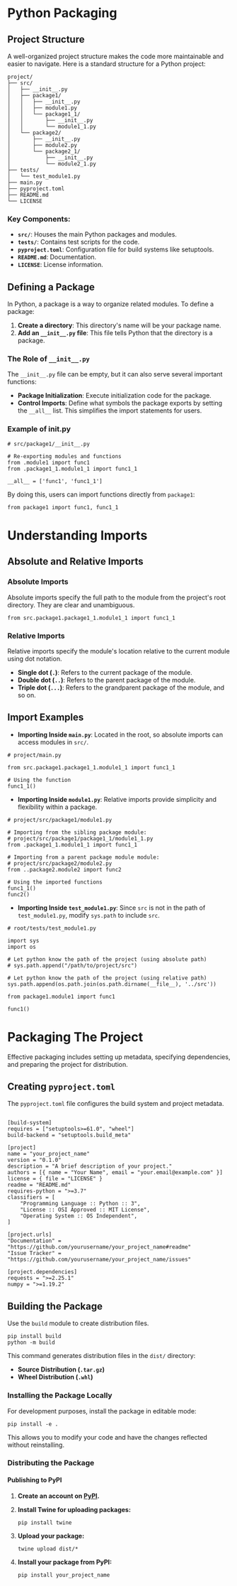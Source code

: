 # Python Packaging

## Project Structure

A well-organized project structure makes the code more maintainable and easier
to navigate. Here is a standard structure for a Python project:

```{python}
project/
├── src/
│   ├── __init__.py
│   ├── package1/
│   │   ├── __init__.py
│   │   ├── module1.py
│   │   └── package1_1/
│   │       ├── __init__.py
│   │       └── module1_1.py
│   └── package2/
│       ├── __init__.py
│       ├── module2.py
│       └── package2_1/
│           ├── __init__.py
│           └── module2_1.py
├── tests/
│   └── test_module1.py
├── main.py
├── pyproject.toml
├── README.md
└── LICENSE
```

### Key Components:

- **`src/`**: Houses the main Python packages and modules.
- **`tests/`**: Contains test scripts for the code.
- **`pyproject.toml`**: Configuration file for build systems like setuptools.
- **`README.md`**: Documentation.
- **`LICENSE`**: License information.

## Defining a Package

In Python, a package is a way to organize related modules. To define a package:

1. **Create a directory**: This directory's name will be your package name.
2. **Add an `__init__.py` file**: This file tells Python that the directory is a package.

### The Role of `__init__.py`

The `__init__.py` file can be empty, but it can also serve several important functions:

- **Package Initialization**: Execute initialization code for the package.
- **Control Imports**: Define what symbols the package exports by setting
  the `__all__` list. This simplifies the import statements for users.

### Example of __init__.py

```{python}
# src/package1/__init__.py

# Re-exporting modules and functions
from .module1 import func1
from .package1_1.module1_1 import func1_1

__all__ = ['func1', 'func1_1']
```

By doing this, users can import functions directly from `package1`:

```{python}
from package1 import func1, func1_1
```

# Understanding Imports

## Absolute and Relative Imports

### Absolute Imports

Absolute imports specify the full path to the module from the project's root
directory. They are clear and unambiguous.

```{python}
from src.package1.package1_1.module1_1 import func1_1
```

### Relative Imports

Relative imports specify the module's location relative to the current module
using dot notation.

- **Single dot (`.`)**: Refers to the current package of the module.
- **Double dot (`..`)**: Refers to the parent package of the module.
- **Triple dot (`...`)**: Refers to the grandparent package of the module, and so on.

## Import Examples

- **Importing Inside `main.py`**: Located in the root, so absolute imports can
access modules in `src/`.

```{python}
# project/main.py

from src.package1.package1_1.module1_1 import func1_1

# Using the function
func1_1()
```

- **Importing Inside `module1.py`**: Relative imports provide simplicity
  and flexibility within a package.

```{python}
# project/src/package1/module1.py

# Importing from the sibling package module:
# project/src/package1/package1_1/module1_1.py
from .package1_1.module1_1 import func1_1

# Importing from a parent package module module:
# project/src/package2/module2.py
from ..package2.module2 import func2

# Using the imported functions
func1_1()
func2()
```

 - **Importing Inside `test_module1.py`**: Since `src` is not in
   the path of `test_module1.py`, modify `sys.path` to include `src`.

```{python}
# root/tests/test_module1.py

import sys
import os

# Let python know the path of the project (using absolute path)
# sys.path.append("/path/to/project/src")

# Let python know the path of the project (using relative path)
sys.path.append(os.path.join(os.path.dirname(__file__), '../src'))

from package1.module1 import func1

func1()
```

# Packaging The Project

Effective packaging includes setting up metadata, specifying dependencies, and
preparing the project for distribution.

## Creating `pyproject.toml`

The `pyproject.toml` file configures the build system and project metadata.

```{toml}

[build-system]
requires = ["setuptools>=61.0", "wheel"]
build-backend = "setuptools.build_meta"

[project]
name = "your_project_name"
version = "0.1.0"
description = "A brief description of your project."
authors = [{ name = "Your Name", email = "your.email@example.com" }]
license = { file = "LICENSE" }
readme = "README.md"
requires-python = ">=3.7"
classifiers = [
    "Programming Language :: Python :: 3",
    "License :: OSI Approved :: MIT License",
    "Operating System :: OS Independent",
]

[project.urls]
"Documentation" = "https://github.com/yourusername/your_project_name#readme"
"Issue Tracker" = "https://github.com/yourusername/your_project_name/issues"

[project.dependencies]
requests = ">=2.25.1"
numpy = ">=1.19.2"
```

## Building the Package

Use the `build` module to create distribution files.

```{bash}
pip install build
python -m build
```

This command generates distribution files in the `dist/` directory:

- **Source Distribution (`.tar.gz`)**
- **Wheel Distribution (`.whl`)**

### Installing the Package Locally

For development purposes, install the package in editable mode:

```{bash}
pip install -e .
```

This allows you to modify your code and have the changes reflected without
reinstalling.

### Distributing the Package

#### Publishing to PyPI

1. **Create an account on [PyPI](https://pypi.org/).**

2. **Install Twine for uploading packages:**

    ```{bash}
    pip install twine
    ```

3. **Upload your package:**

    ```{bash}
    twine upload dist/*
    ```

4. **Install your package from PyPI:**

    ```{bash}
    pip install your_project_name
    ```
